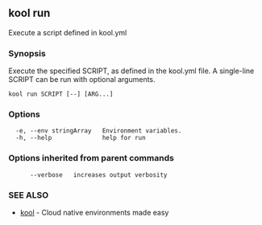 ## kool run

Execute a script defined in kool.yml

### Synopsis

Execute the specified SCRIPT, as defined in the kool.yml file.
A single-line SCRIPT can be run with optional arguments.

```
kool run SCRIPT [--] [ARG...]
```

### Options

```
  -e, --env stringArray   Environment variables.
  -h, --help              help for run
```

### Options inherited from parent commands

```
      --verbose   increases output verbosity
```

### SEE ALSO

* [kool](kool)	 - Cloud native environments made easy

